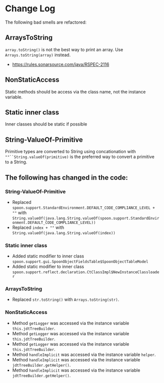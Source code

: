 # Change Log
The following bad smells are refactored:
## ArraysToString
`array.toString()` is not the best way to print an array. Use `Arrays.toString(array)` instead.
- https://rules.sonarsource.com/java/RSPEC-2116
## NonStaticAccess
Static methods should be access via the class name, not the instance variable.
## Static inner class
Inner classes should be static if possible
## String-ValueOf-Primitive
Primitive types are converted to String using concationation with `""``String.valueOf(primitive)` is the preferred way to convert a primitive to a String.

## The following has changed in the code:
### String-ValueOf-Primitive
- Replaced `spoon.support.StandardEnvironment.DEFAULT_CODE_COMPLIANCE_LEVEL + ""` with `String.valueOf(java.lang.String.valueOf(spoon.support.StandardEnvironment.DEFAULT_CODE_COMPLIANCE_LEVEL))`
- Replaced `index + ""` with `String.valueOf(java.lang.String.valueOf(index))`
### Static inner class
- Added static modifier to inner class `spoon.support.gui.SpoonObjectFieldsTable$SpoonObjectTableModel`
- Added static modifier to inner class `spoon.support.reflect.declaration.CtClassImpl$NewInstanceClassloader`
### ArraysToString
- Replaced `str.toString()` with `Arrays.toString(str)`.
### NonStaticAccess
- Method `getLogger` was accessed via the instance variable `this.jdtTreeBuilder`.
- Method `getLogger` was accessed via the instance variable `this.jdtTreeBuilder`.
- Method `getLogger` was accessed via the instance variable `this.jdtTreeBuilder`.
- Method `handleImplicit` was accessed via the instance variable `helper`.
- Method `handleImplicit` was accessed via the instance variable `jdtTreeBuilder.getHelper()`.
- Method `handleImplicit` was accessed via the instance variable `jdtTreeBuilder.getHelper()`.
